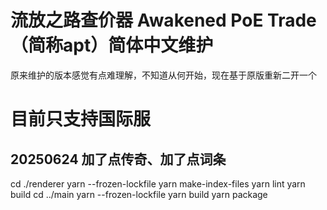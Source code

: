 # 流放之路查价器 Awakened PoE Trade（简称apt）简体中文维护

原来维护的版本感觉有点难理解，不知道从何开始，现在基于原版重新二开一个

# 目前只支持国际服
## 20250624 加了点传奇、加了点词条

cd ./renderer
yarn --frozen-lockfile
yarn make-index-files
yarn lint
yarn build
cd ../main
yarn --frozen-lockfile
yarn build
yarn package